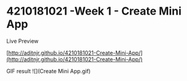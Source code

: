 # 4210181021 -Week 1 - Create Mini App

Live Preview

[http://aditnjr.github.io/4210181021-Create-Mini-App/](http://aditnjr.github.io/4210181021-Create-Mini-App/)

GIF result
![](Create Mini App.gif)

